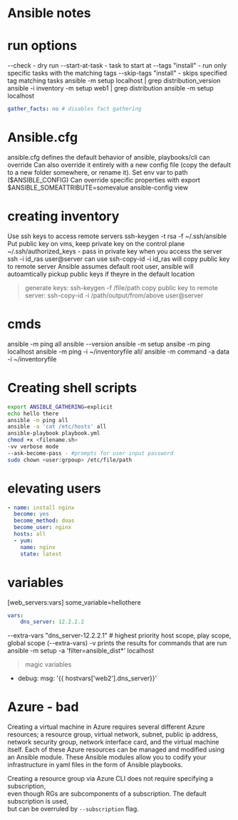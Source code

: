 # Ansible notes

# run options
--check - dry run
--start-at-task - task to start at
--tags "install" - run only specific tasks with the matching tags
--skip-tags "install" - skips specified tag matching tasks
ansible -m setup localhost | grep distribution_version
ansible -i inventory -m setup web1 | grep distribution
ansible -m setup localhost

```yaml
gather_facts: no # disables fact gathering
```
# Ansible.cfg
ansible.cfg defines the default behavior of ansible, playbooks/cli can override
Can also override it entirely with a new config file (copy the default to a new folder somewhere, or rename it). Set env var to path ($ANSIBLE_CONFIG)
Can override specific properties with export $ANSIBLE_SOMEATTRIBUTE=somevalue
ansible-config view

# creating inventory
Use ssh keys to access remote servers
ssh-keygen -t rsa -f ~/.ssh/ansible
Put public key on vms, keep private key on the control plane
~/.ssh/authorized_keys - pass in private key when you access the server ssh -i id_ras user@server
can use ssh-copy-id -i id_ras will copy public key to remote server
Ansible assumes default root user, ansible will autoamtically pickup public keys if theyre in the default location


>generate keys: ssh-keygen -f /file/path
>copy public key to remote server: ssh-copy-id -i /path/output/from/above user@server

# cmds
ansible -m ping all
ansible --version
ansible -m setup <server name>
ansibe -m ping localhost
ansible -m ping -i ~/inventoryfile all/<server names>
ansible -m command -a data -i ~/inventoryfile <server name>

# Creating shell scripts
```bash
export ANSIBLE_GATHERING=explicit
echo hello there
ansible -m ping all
ansible -a 'cat /etc/hosts' all
ansible-playbook playbook.yml
chmod +x <filename.sh>
-vv verbose mode
--ask-become-pass - #prompts for user input password
sudo chown <user:grpoup> /etc/file/path
```

# elevating users
```yml
- name: install nginx
  become: yes
  become_method: doas
  become_user: nginx
  hosts: all
  - yum:
    name: nginx
    state: latest

```
# variables
[web_servers:vars]
some_variable=hellothere

```yaml
vars:
    dns_server: 12.2.2.2
```
--extra-vars "dns_server-12.2.2.1" # highest priority
host scope, play scope, global scope (--extra-vars)
-v prints the results for commands that are run
ansible -m setup -a 'filter=ansible_dist*' localhost
> magic variables
- debug:
    msg: '{{ hostvars['web2'].dns_server}}'

# Azure - bad
Creating a virtual machine in Azure requires several different Azure resources; a resource group, virtual network, subnet, public ip address, network security group, network interface card, and the virtual machine itself. Each of these Azure resources can be managed and modified using an Ansible module. These Ansible modules allow you to codify your infrastructure in yaml files in the form of Ansible playbooks. 

Creating a resource group via Azure CLI does not require specifying a subscription,   
even though RGs are subcomponents of a subscription. The default subscription is used,  
but can be overruled by `--subscription` flag. 